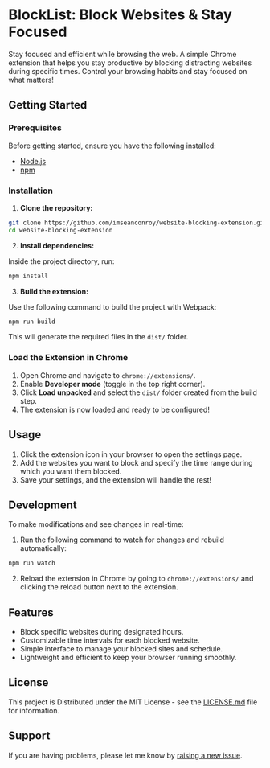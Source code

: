 # BlockList: Block Websites & Stay Focused

Stay focused and efficient while browsing the web. A simple Chrome extension that helps you stay productive by blocking distracting websites during specific times. Control your browsing habits and stay focused on what matters!

## Getting Started

### Prerequisites
Before getting started, ensure you have the following installed:
- [Node.js](https://nodejs.org/)
- [npm](https://www.npmjs.com/)

### Installation

1. **Clone the repository:**

```bash
git clone https://github.com/imseanconroy/website-blocking-extension.git
cd website-blocking-extension
```

2. **Install dependencies:**

Inside the project directory, run:

```bash
npm install
```

3. **Build the extension:**

Use the following command to build the project with Webpack:

```bash
npm run build
```

This will generate the required files in the `dist/` folder.

### Load the Extension in Chrome

1. Open Chrome and navigate to `chrome://extensions/`.
2. Enable **Developer mode** (toggle in the top right corner).
3. Click **Load unpacked** and select the `dist/` folder created from the build step.
4. The extension is now loaded and ready to be configured!

## Usage

1. Click the extension icon in your browser to open the settings page.
2. Add the websites you want to block and specify the time range during which you want them blocked.
3. Save your settings, and the extension will handle the rest!

## Development

To make modifications and see changes in real-time:

1. Run the following command to watch for changes and rebuild automatically:

```bash
npm run watch
```

2. Reload the extension in Chrome by going to `chrome://extensions/` and clicking the reload button next to the extension.

## Features
- Block specific websites during designated hours.
- Customizable time intervals for each blocked website.
- Simple interface to manage your blocked sites and schedule.
- Lightweight and efficient to keep your browser running smoothly.

## License

This project is Distributed under the MIT License - see the [LICENSE.md](LICENSE.md) file for information.

## Support

If you are having problems, please let me know by [raising a new issue](https://github.com/ImSeanConroy/website-blocking-extension/issues/new/choose).
